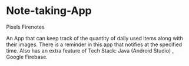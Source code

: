 # Note-taking-App
Pixels Firenotes

An App that can keep track of the quantity of daily used items along with their images.
There is a reminder in this app that notifies at the specified time.
Also has an extra feature of 
Tech Stack: Java (Android Studio) , Google Firebase.
